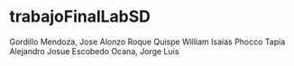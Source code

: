 # trabajoFinalLabSD
Gordillo Mendoza, Jose Alonzo
Roque Quispe William Isaias
Phocco Tapia Alejandro Josue
Escobedo Ocana, Jorge Luis
